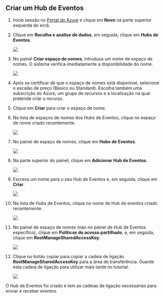 ## <a name="create-an-event-hub"></a>Criar um Hub de Eventos
1. Inicie sessão no [Portal do Azure][Portal do Azure] e clique em **Novo** na parte superior esquerda do ecrã.
2. Clique em **Recolha e análise de dados**, em seguida, clique em **Hubs de Eventos**.
   
    ![](./media/event-hubs-create-event-hub/create-event-hub9.png)
3. No painel **Criar espaço de nomes**, introduza um nome de espaço de nomes. O sistema verifica imediatamente a disponibilidade do nome.
   
    ![](./media/event-hubs-create-event-hub/create-event-hub1.png)
4. Após se certificar de que o espaço de nomes está disponível, selecione o escalão de preço (Básico ou Standard). Escolha também uma subscrição do Azure, um grupo de recursos e a localização na qual pretende criar o recurso. 
5. Clique em **Criar** para criar o espaço de nome.
6. Na lista de espaços de nomes dos Hubs de Eventos, clique no espaço de nome criado recentemente.      
   
    ![](./media/event-hubs-create-event-hub/create-event-hub2.png)
7. No painel de espaço de nomes, clique em **Hubs de Eventos**.
   
    ![](./media/event-hubs-create-event-hub/create-event-hub3.png)
8. Na parte superior do painel, clique em **Adicionar Hub de Eventos**.
   
    ![](./media/event-hubs-create-event-hub/create-event-hub4.png)
9. Escreva um nome para o seu Hub de Eventos e, em seguida, clique em **Criar**.
   
    ![](./media/event-hubs-create-event-hub/create-event-hub5.png)
10. Na lista de Hubs de Eventos, clique no nome de Hub de eventos criado recentemente. 
    
     ![](./media/event-hubs-create-event-hub/create-event-hub6.png)
11. No painel de espaço de nomes (não no painel de Hub de Eventos específico), clique em **Políticas de acesso partilhado**, e, em seguida, clique em **RootManageSharedAccessKey**.
    
     ![](./media/event-hubs-create-event-hub/create-event-hub7.png)
12. Clique no botão copiar para copiar a cadeia de ligação **RootManageSharedAccessKey** para a área de transferência. Guarde esta cadeia de ligação para utilizar mais tarde no tutorial.
    
     ![](./media/event-hubs-create-event-hub/create-event-hub8.png)

O Hub de Eventos foi criado e tem as cadeias de ligação necessárias para enviar e receber eventos.

[Portal do Azure]: https://portal.azure.com/

<!--HONumber=Nov16_HO2-->


